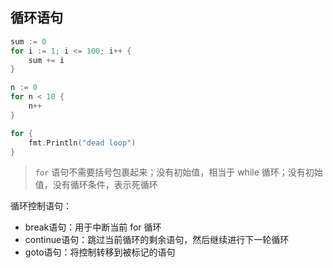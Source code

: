 ## 循环语句

```go
sum := 0
for i := 1; i <= 100; i++ {
    sum += i
}

n := 0
for n < 10 {
    n++
}

for {
    fmt.Println("dead loop")
}
```

> `for` 语句不需要括号包裹起来；没有初始值，相当于 while 循环；没有初始值，没有循环条件，表示死循环

循环控制语句：

* break语句：用于中断当前 for 循环
* continue语句：跳过当前循环的剩余语句，然后继续进行下一轮循环
* goto语句：将控制转移到被标记的语句
